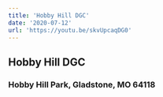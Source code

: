 ```yaml
---
title: 'Hobby Hill DGC'
date: '2020-07-12'
url: 'https://youtu.be/skvUpcaqDG0'
---
```


## Hobby Hill DGC

### Hobby Hill Park, Gladstone, MO 64118
